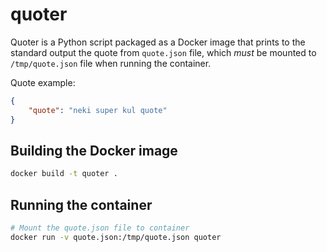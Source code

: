 # quoter

Quoter is a Python script packaged as a Docker image that prints to the
standard output the quote from `quote.json` file, which *must* be mounted 
to `/tmp/quote.json` file when running the container.

Quote example:
```json
{
    "quote": "neki super kul quote"
}
```

## Building the Docker image
```bash
docker build -t quoter .
```

## Running the container
```bash
# Mount the quote.json file to container
docker run -v quote.json:/tmp/quote.json quoter
```
